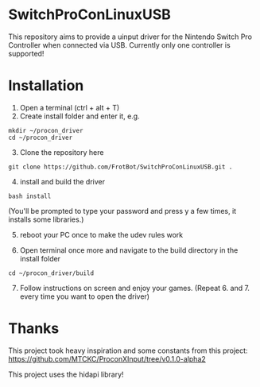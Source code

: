 # SwitchProConLinuxUSB
This repository aims to provide a uinput driver for the Nintendo Switch Pro Controller when connected via USB.
Currently only one controller is supported!

# Installation

1. Open a terminal (ctrl + alt + T)
2. Create install folder and enter it, e.g.
```
mkdir ~/procon_driver
cd ~/procon_driver
```
3. Clone the repository here
```
git clone https://github.com/FrotBot/SwitchProConLinuxUSB.git .
```
4. install and build the driver
```
bash install
```
(You'll be prompted to type your password and press y a few times, it installs some libraries.)

5. reboot your PC once to make the udev rules work

6. Open terminal once more and navigate to the build directory in the install folder
```
cd ~/procon_driver/build
```
7. Follow instructions on screen and enjoy your games.
(Repeat 6. and 7. every time you want to open the driver)


# Thanks
This project took heavy inspiration and some constants from this project:
https://github.com/MTCKC/ProconXInput/tree/v0.1.0-alpha2

This project uses the hidapi library!


